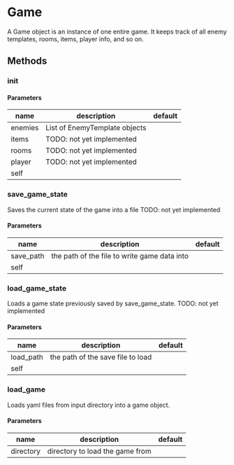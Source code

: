 # Game


A Game object is an instance of one entire game. It keeps track of all enemy templates, rooms, items, player info, and so on. 

## Methods


### __init__




#### Parameters
name | description | default
--- | --- | ---
enemies | List of EnemyTemplate objects | 
items | TODO: not yet implemented | 
rooms | TODO: not yet implemented | 
player | TODO: not yet implemented | 
self |  | 





### save_game_state


Saves the current state of the game into a file TODO: not yet implemented 

#### Parameters
name | description | default
--- | --- | ---
save_path | the path of the file to write game data into | 
self |  | 





### load_game_state


Loads a game state previously saved by save_game_state. TODO: not yet implemented 

#### Parameters
name | description | default
--- | --- | ---
load_path | the path of the save file to load | 
self |  | 





### load_game


Loads yaml files from input directory into a game object. 

#### Parameters
name | description | default
--- | --- | ---
directory | directory to load the game from | 




